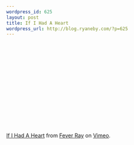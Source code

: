 ```yaml
--- 
wordpress_id: 625
layout: post
title: If I Had A Heart
wordpress_url: http://blog.ryaneby.com/?p=625
---
```

<object width="400" height="225"><param name="allowfullscreen" value="true" /><param name="allowscriptaccess" value="always" /><param name="movie" value="http://vimeo.com/moogaloop.swf?clip_id=2740700&amp;server=vimeo.com&amp;show_title=1&amp;show_byline=0&amp;show_portrait=0&amp;color=ffffff&amp;fullscreen=1" /><embed src="http://vimeo.com/moogaloop.swf?clip_id=2740700&amp;server=vimeo.com&amp;show_title=1&amp;show_byline=0&amp;show_portrait=0&amp;color=ffffff&amp;fullscreen=1" type="application/x-shockwave-flash" allowfullscreen="true" allowscriptaccess="always" width="400" height="225"></embed></object><p><a href="http://vimeo.com/2740700">If I Had A Heart</a> from <a href="http://vimeo.com/feverrayvimeo">Fever Ray</a> on <a href="http://vimeo.com">Vimeo</a>.</p>
